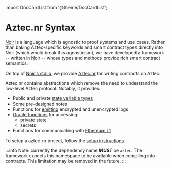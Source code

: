 import DocCardList from '@theme/DocCardList';

# Aztec.nr Syntax

[Noir](https://noir-lang.org/) is a language which is agnostic to proof systems and use cases. Rather than baking Aztec-specific keywords and smart contract types directly into Noir (which would break this agnosticism), we have developed a framework -- written in Noir -- whose types and methods provide rich smart contract semantics.

On top of [Noir's stdlib](https://noir-lang.org/standard_library/array_methods), we provide [Aztec.nr](https://github.com/AztecProtocol/aztec-packages/tree/master/yarn-project/aztec-nr) for writing contracts on Aztec.

Aztec.nr contains abstractions which remove the need to understand the low-level Aztec protocol. Notably, it provides:

- Public and private [state variable types](./state_variables.md)
- Some pre-designed notes
- Functions for [emitting](./events.md) encrypted and unencrypted logs
- [Oracle functions](./functions.md#oracle-functions) for accessing:
  - private state
  - secrets
- Functions for communicating with [Ethereum L1](../portals/main.md)

To setup a aztec-nr project, follow the [setup instructions](../setup.md)

:::info 
Note: currently the dependency name ***MUST*** be `aztec`. The framework expects this namespace to be available when compiling into contracts. This limitation may be removed in the future.
:::

<DocCardList />
